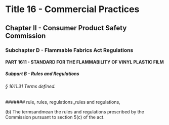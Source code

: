 
# Title 16 - Commercial Practices
## Chapter II - Consumer Product Safety Commission
### Subchapter D - Flammable Fabrics Act Regulations
#### PART 1611 - STANDARD FOR THE FLAMMABILITY OF VINYL PLASTIC FILM
##### Subpart B - Rules and Regulations
###### § 1611.31 Terms defined.
####### rule, rules, regulations,,rules and regulations,

(b) The termsandmean the rules and regulations prescribed by the Commission pursuant to section 5(c) of the act.
